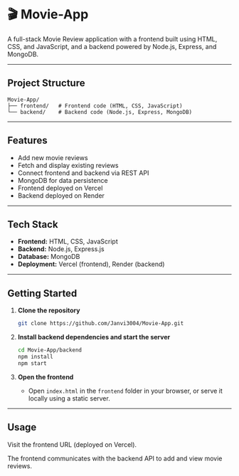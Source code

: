 # 🎬 Movie-App

A full-stack Movie Review application with a frontend built using HTML, CSS, and JavaScript, and a backend powered by Node.js, Express, and MongoDB.

---

## Project Structure

```
Movie-App/
├── frontend/   # Frontend code (HTML, CSS, JavaScript)
└── backend/    # Backend code (Node.js, Express, MongoDB)
```

---

## Features

- Add new movie reviews  
- Fetch and display existing reviews  
- Connect frontend and backend via REST API  
- MongoDB for data persistence  
- Frontend deployed on Vercel  
- Backend deployed on Render  

---

## Tech Stack

- **Frontend:** HTML, CSS, JavaScript  
- **Backend:** Node.js, Express.js  
- **Database:** MongoDB  
- **Deployment:** Vercel (frontend), Render (backend)  

---

## Getting Started

1. **Clone the repository**
    ```bash
    git clone https://github.com/Janvi3004/Movie-App.git
    ```

2. **Install backend dependencies and start the server**
    ```bash
    cd Movie-App/backend
    npm install
    npm start
    ```

3. **Open the frontend**
    - Open `index.html` in the `frontend` folder in your browser, or serve it locally using a static server.

---

## Usage

Visit the frontend URL (deployed on Vercel).

The frontend communicates with the backend API to add and view movie reviews.




